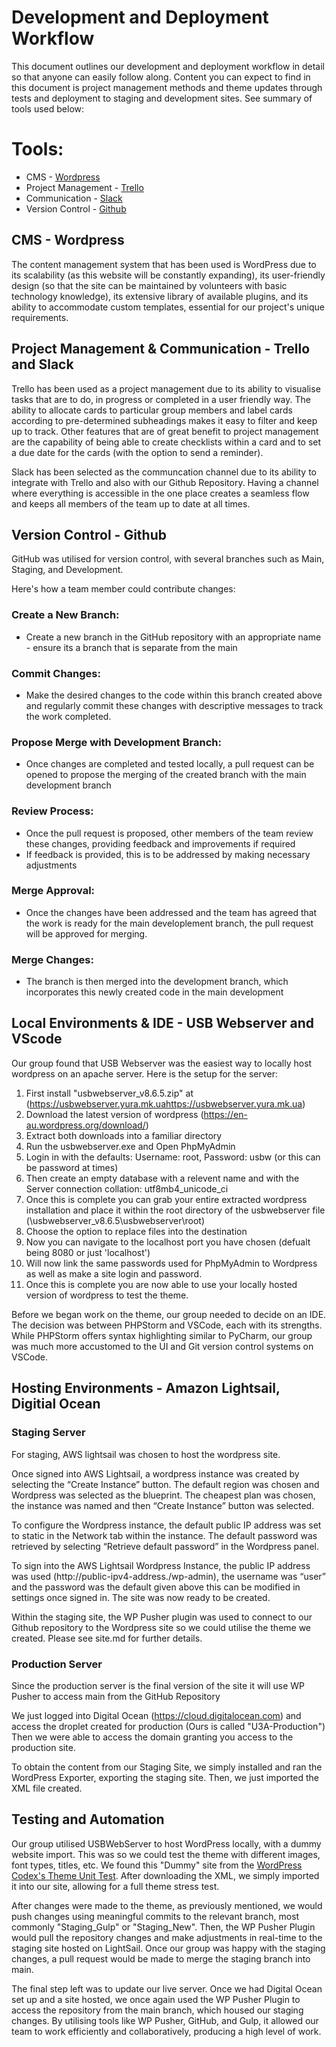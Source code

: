 # Development and Deployment Workflow

This document outlines our development and deployment workflow in detail so that anyone can easily follow along. Content you can expect to find in this document is project management methods and theme updates through tests and deployment to staging and development sites. See summary of tools used below:

# Tools:
- CMS - [Wordpress](https://wordpress.com)
- Project Management - [Trello](https://trello.com)
- Communication - [Slack](https://slack.com)
- Version Control - [Github](https://github.com)

## CMS - Wordpress
The content management system that has been used is WordPress due to its scalability (as this website will be constantly expanding), its user-friendly design (so that the site can be maintained by volunteers with basic technology knowledge), its extensive library of available plugins, and its ability to accommodate custom templates, essential for our project's unique requirements.

## Project Management & Communication - Trello and Slack
Trello has been used as a project management due to its ability to visualise tasks that are to do, in progress or completed in a user friendly way. The ability to allocate cards to particular group members and label cards according to pre-determined subheadings makes it easy to filter and keep up to track. Other features that are of great benefit to project management are the capability of being able to create checklists within a card and to set a due date for the cards (with the option to send a reminder). 

Slack has been selected as the communcation channel due to its ability to integrate with Trello and also with our Github Repository. Having a channel where everything is accessible in the one place creates a seamless flow and keeps all members of the team up to date at all times. 

## Version Control - Github
 GitHub was utilised for version control, with several branches such as Main, Staging, and Development.

Here's how a team member could contribute changes:

### Create a New Branch:

* Create a new branch in the GitHub repository with an appropriate name - ensure its a branch that is separate from the main

### Commit Changes:

* Make the desired changes to the code within this branch created above and regularly commit these changes with descriptive messages to track the work completed. 

### Propose Merge with Development Branch:

* Once changes are completed and tested locally, a pull request can be opened to propose the merging of the created branch with the main development branch

### Review Process:

* Once the pull request is proposed, other members of the team review these changes, providing feedback and improvements if required
* If feedback is provided, this is to be addressed by making necessary adjustments 

### Merge Approval:

* Once the changes have been addressed and the team has agreed that the work is ready for the main developlement branch, the pull request will be approved for merging. 

### Merge Changes:

* The branch is then merged into the development branch, which incorporates this newly created code in the main development

## Local Environments & IDE - USB Webserver and VScode 

Our group found that USB Webserver was the easiest way to locally host wordpress on an apache server. Here is the setup for the server: 

1. First install "usbwebserver_v8.6.5.zip" at (https://usbwebserver.yura.mk.uahttps://usbwebserver.yura.mk.ua)
2. Download the latest version of wordpress (https://en-au.wordpress.org/download/)
3. Extract both downloads into a familiar directory
4. Run the usbwebserver.exe and Open PhpMyAdmin
5. Login in with the defaults: Username: root, Password: usbw (or this can be password at times)
6. Then create an empty database with a relevent name and with the Server connection collation: utf8mb4_unicode_ci
7. Once this is complete you can grab your entire extracted wordpress installation and place it within the root directory of the usbwebserver file (\usbwebserver_v8.6.5\usbwebserver\root)
8. Choose the option to replace files into the destination 
9. Now you can navigate to the localhost port you have chosen (defualt being 8080 or just 'localhost')
10. Will now link the same passwords used for PhpMyAdmin to Wordpress as well as make a site login and password. 
11. Once this is complete you are now able to use your locally hosted version of wordpress to test the theme. 

Before we began work on the theme, our group needed to decide on an IDE. The decision was between PHPStorm and VSCode, each with its strengths. While PHPStorm offers syntax highlighting similar to PyCharm, our group was much more accustomed to the UI and Git version control systems on VSCode.


 ## Hosting Environments - Amazon Lightsail, Digitial Ocean 
 
 ### Staging Server  
For staging, AWS lightsail was chosen to host the wordpress site. 

Once signed into AWS Lightsail, a wordpress instance was created by selecting the “Create Instance” button. The default region was chosen and Wordpress was selected as the blueprint. The cheapest plan was chosen,  the instance was named and then “Create Instance” button was selected. 

To configure the Wordpress instance, the default public IP address was set to static in the Network tab within the instance. The default password was retrieved by selecting “Retrieve default password” in the Wordpress panel. 

To sign into the AWS Lightsail Wordpress Instance, the public IP address was used (http://public-ipv4-address./wp-admin),  the username was “user” and the password was the default given above this can be modified in settings once signed in.  The site was now ready to be created. 

Within the staging site, the WP Pusher plugin was used to connect to our Github repository to the Wordpress site so we could utilise the theme we created. Please see site.md for further details. 

 ### Production Server
Since the production server is the final version of the site it will use WP Pusher to access main from the GitHub Repository

We just logged into Digital Ocean (https://cloud.digitalocean.com) and access the droplet created for production (Ours is called "U3A-Production") Then we were able to access the domain granting you access to the production site. 

To obtain the content from our Staging Site, we simply installed and ran the WordPress Exporter, exporting the staging site. Then, we just imported the XML file created.


## Testing and Automation
Our group utilised USBWebServer to host WordPress locally, with a dummy website import. This was so we could test the theme with different images, font types, titles, etc. We found this "Dummy" site from the [WordPress Codex's Theme Unit Test](https://codex.wordpress.org/Theme_Unit_Test). After downloading the XML, we simply imported it into our site, allowing for a full theme stress test.

After changes were made to the theme, as previously mentioned, we would push changes using meaningful commits to the relevant branch, most commonly "Staging_Gulp" or "Staging_New". Then, the WP Pusher Plugin would pull the repository changes and make adjustments in real-time to the staging site hosted on LightSail. Once our group was happy with the staging changes, a pull request would be made to merge the staging branch into main.

The final step left was to update our live server. Once we had Digital Ocean set up and a site hosted, we once again used the WP Pusher Plugin to access the repository from the main branch, which housed our staging changes. By utilising tools like WP Pusher, GitHub, and Gulp, it allowed our team to work efficiently and collaboratively, producing a high level of work.
